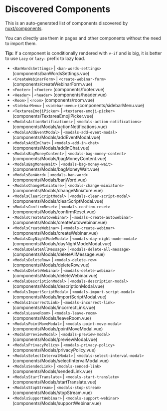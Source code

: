# Discovered Components

This is an auto-generated list of components discovered by [nuxt/components](https://github.com/nuxt/components).

You can directly use them in pages and other components without the need to import them.

**Tip:** If a component is conditionally rendered with `v-if` and is big, it is better to use `Lazy` or `lazy-` prefix to lazy load.

- `<BanWordsSettings>` | `<ban-words-settings>` (components/banWordsSettings.vue)
- `<CreateWebinarForm>` | `<create-webinar-form>` (components/createWebinarForm.vue)
- `<Footer>` | `<footer>` (components/footer.vue)
- `<Header>` | `<header>` (components/header.vue)
- `<Room>` | `<room>` (components/room.vue)
- `<SidebarMenu>` | `<sidebar-menu>` (components/sidebarMenu.vue)
- `<TextareaEmojiPicker>` | `<textarea-emoji-picker>` (components/TextareaEmojiPicker.vue)
- `<ModalsActionNotifications>` | `<modals-action-notifications>` (components/Modals/actionNotifications.vue)
- `<ModalsAddEventModal>` | `<modals-add-event-modal>` (components/Modals/addEventModal.vue)
- `<ModalsAddInChat>` | `<modals-add-in-chat>` (components/Modals/addInChat.vue)
- `<ModalsBagMoneyContent>` | `<modals-bag-money-content>` (components/Modals/bagMoneyContent.vue)
- `<ModalsBagMoneyWait>` | `<modals-bag-money-wait>` (components/Modals/bagMoneyWait.vue)
- `<ModalsBanWord>` | `<modals-ban-word>` (components/Modals/banWord.vue)
- `<ModalsChangeMiniature>` | `<modals-change-miniature>` (components/Modals/changeMiniature.vue)
- `<ModalsClearScriptModal>` | `<modals-clear-script-modal>` (components/Modals/clearScriptModal.vue)
- `<ModalsConfirmReset>` | `<modals-confirm-reset>` (components/Modals/confirmReset.vue)
- `<ModalsCreateAutowebinar>` | `<modals-create-autowebinar>` (components/Modals/createAutowebinar.vue)
- `<ModalsCreateWebinar>` | `<modals-create-webinar>` (components/Modals/createWebinar.vue)
- `<ModalsDayNightModeModal>` | `<modals-day-night-mode-modal>` (components/Modals/dayNightModeModal.vue)
- `<ModalsDeleteAllMessage>` | `<modals-delete-all-message>` (components/Modals/deleteAllMessage.vue)
- `<ModalsDeleteRow>` | `<modals-delete-row>` (components/Modals/deleteRow.vue)
- `<ModalsDeleteWebinar>` | `<modals-delete-webinar>` (components/Modals/deleteWebinar.vue)
- `<ModalsDescriptionModal>` | `<modals-description-modal>` (components/Modals/descriptionModal.vue)
- `<ModalsImportScriptModal>` | `<modals-import-script-modal>` (components/Modals/importScriptModal.vue)
- `<ModalsIncorrectLink>` | `<modals-incorrect-link>` (components/Modals/incorrectLink.vue)
- `<ModalsLeaveRoom>` | `<modals-leave-room>` (components/Modals/leaveRoom.vue)
- `<ModalsPointMoveModal>` | `<modals-point-move-modal>` (components/Modals/pointMoveModal.vue)
- `<ModalsPreviewModal>` | `<modals-preview-modal>` (components/Modals/previewModal.vue)
- `<ModalsPrivacyPolicy>` | `<modals-privacy-policy>` (components/Modals/privacyPolicy.vue)
- `<ModalsSelectIntervalModal>` | `<modals-select-interval-modal>` (components/Modals/selectIntervalModal.vue)
- `<ModalsSendedLink>` | `<modals-sended-link>` (components/Modals/sendedLink.vue)
- `<ModalsStartTranslate>` | `<modals-start-translate>` (components/Modals/startTranslate.vue)
- `<ModalsStopStream>` | `<modals-stop-stream>` (components/Modals/stopStream.vue)
- `<ModalsSupportWebinar>` | `<modals-support-webinar>` (components/Modals/supportWebinar.vue)
